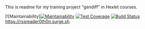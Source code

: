 This is readme for my training project "gendiff" in Hexlet courses.


[![Maintainability][![Maintainability](https://api.codeclimate.com/v1/badges/2b0cdc86df597ce4a238/maintainability)](https://codeclimate.com/github/0TH0N/project-lvl3-s390/maintainability)
[![Test Coverage](https://api.codeclimate.com/v1/badges/2b0cdc86df597ce4a238/test_coverage)](https://codeclimate.com/github/0TH0N/project-lvl3-s390/test_coverage)
[![Build Status](https://travis-ci.com/0TH0N/project-lvl3-s390.svg?branch=master)](https://travis-ci.com/0TH0N/project-lvl3-s390)
https://rssreader0th0n.surge.sh